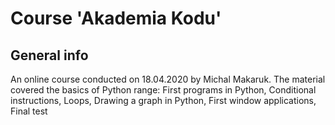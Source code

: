 # Course 'Akademia Kodu'

## General info
An online course conducted on 18.04.2020 by Michal Makaruk. The material covered the basics of Python range: 
First programs in Python, Conditional instructions, Loops, Drawing a graph in Python, First window applications, Final test
